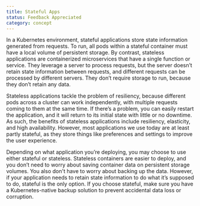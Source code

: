 ```yaml
---
title: Stateful Apps
status: Feedback Appreciated
category: concept
---
```


In a Kubernetes environment, stateful applications store state information generated from requests. To run, all pods within a stateful container must have a local volume of persistent storage. By contrast, stateless applications are containerized microservices that have a single function or service. They leverage a server to process requests, but the server doesn’t retain state information between requests, and different requests can be processed by different servers. They don’t require storage to run, because they don’t retain any data.

Stateless applications tackle the problem of resiliency, because different pods across a cluster can work independently, with multiple requests coming to them at the same time. If there’s a problem, you can easily restart the application, and it will return to its initial state with little or no downtime. As such, the benefits of stateless applications include resiliency, elasticity, and high availability. However, most applications we use today are at least partly stateful, as they store things like preferences and settings to improve the user experience.

Depending on what application you’re deploying, you may choose to use either stateful or stateless. Stateless containers are easier to deploy, and you don’t need to worry about saving container data on persistent storage volumes. You also don't have to worry about backing up the data. However, if your application needs to retain state information to do what it’s supposed to do, stateful is the only option. If you choose stateful, make sure you have a Kubernetes-native backup solution to prevent accidental data loss or corruption.

